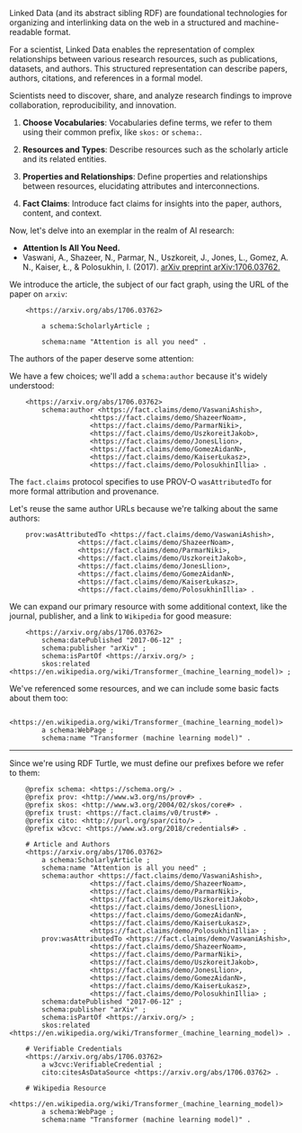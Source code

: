 Linked Data (and its abstract sibling RDF) are foundational technologies for organizing and interlinking data on the web in a structured and machine-readable format.

For a scientist, Linked Data enables the representation of complex relationships between various research resources, such as publications, datasets, and authors. This structured representation can describe papers, authors, citations, and references in a formal model.

Scientists need to discover, share, and analyze research findings to improve collaboration, reproducibility, and innovation.

1. **Choose Vocabularies**: Vocabularies define terms, we refer to them using their common prefix, like `skos:` or `schema:`.

2. **Resources and Types**: Describe resources such as the scholarly article and its related entities.

3. **Properties and Relationships**: Define properties and relationships between resources, elucidating attributes and interconnections.

4. **Fact Claims**: Introduce fact claims for insights into the paper, authors, content, and context.

Now, let's delve into an exemplar in the realm of AI research:

- **Attention Is All You Need.**
- Vaswani, A., Shazeer, N., Parmar, N., Uszkoreit, J., Jones, L., Gomez, A. N., Kaiser, Ł., & Polosukhin, I. (2017). [arXiv preprint arXiv:1706.03762.](https://arxiv.org/abs/1706.03762)

We introduce the article, the subject of our fact graph, using the URL of the paper on `arxiv`:

```turtle
    <https://arxiv.org/abs/1706.03762> 

        a schema:ScholarlyArticle ;

        schema:name "Attention is all you need" .
```
The authors of the paper deserve some attention:

We have a few choices; we'll add a `schema:author` because it's widely understood:

```turtle
    <https://arxiv.org/abs/1706.03762> 
        schema:author <https://fact.claims/demo/VaswaniAshish>,
                    <https://fact.claims/demo/ShazeerNoam>,
                    <https://fact.claims/demo/ParmarNiki>,
                    <https://fact.claims/demo/UszkoreitJakob>,
                    <https://fact.claims/demo/JonesLlion>,
                    <https://fact.claims/demo/GomezAidanN>,
                    <https://fact.claims/demo/KaiserŁukasz>,
                    <https://fact.claims/demo/PolosukhinIllia> .
```

The `fact.claims` protocol specifies to use PROV-O `wasAttributedTo` for more formal attribution and provenance.

Let's reuse the same author URLs because we're talking about the same authors:

```turtle
    prov:wasAttributedTo <https://fact.claims/demo/VaswaniAshish>,
                 <https://fact.claims/demo/ShazeerNoam>,
                 <https://fact.claims/demo/ParmarNiki>,
                 <https://fact.claims/demo/UszkoreitJakob>,
                 <https://fact.claims/demo/JonesLlion>,
                 <https://fact.claims/demo/GomezAidanN>,
                 <https://fact.claims/demo/KaiserŁukasz>,
                 <https://fact.claims/demo/PolosukhinIllia> .
```

We can expand our primary resource with some additional context, like the journal, publisher, and a link to `Wikipedia` for good measure:

```turtle
    <https://arxiv.org/abs/1706.03762> 
        schema:datePublished "2017-06-12" ;
        schema:publisher "arXiv" ;
        schema:isPartOf <https://arxiv.org/> ;
        skos:related <https://en.wikipedia.org/wiki/Transformer_(machine_learning_model)> ;
```

We've referenced some resources, and we can include some basic facts about them too:

```turtle
    <https://en.wikipedia.org/wiki/Transformer_(machine_learning_model)>
        a schema:WebPage ;
        schema:name "Transformer (machine learning model)" .
```

----
Since we're using RDF Turtle, we must define our prefixes before we refer to them:

```turtle
    @prefix schema: <https://schema.org/> .
    @prefix prov: <http://www.w3.org/ns/prov#> .
    @prefix skos: <http://www.w3.org/2004/02/skos/core#> .
    @prefix trust: <https://fact.claims/v0/trust#> .
    @prefix cito: <http://purl.org/spar/cito/> .
    @prefix w3cvc: <https://www.w3.org/2018/credentials#> .

    # Article and Authors
    <https://arxiv.org/abs/1706.03762> 
        a schema:ScholarlyArticle ;
        schema:name "Attention is all you need" ;
        schema:author <https://fact.claims/demo/VaswaniAshish>,
                    <https://fact.claims/demo/ShazeerNoam>,
                    <https://fact.claims/demo/ParmarNiki>,
                    <https://fact.claims/demo/UszkoreitJakob>,
                    <https://fact.claims/demo/JonesLlion>,
                    <https://fact.claims/demo/GomezAidanN>,
                    <https://fact.claims/demo/KaiserŁukasz>,
                    <https://fact.claims/demo/PolosukhinIllia> ;
        prov:wasAttributedTo <https://fact.claims/demo/VaswaniAshish>,
                    <https://fact.claims/demo/ShazeerNoam>,
                    <https://fact.claims/demo/ParmarNiki>,
                    <https://fact.claims/demo/UszkoreitJakob>,
                    <https://fact.claims/demo/JonesLlion>,
                    <https://fact.claims/demo/GomezAidanN>,
                    <https://fact.claims/demo/KaiserŁukasz>,
                    <https://fact.claims/demo/PolosukhinIllia> ;
        schema:datePublished "2017-06-12" ;
        schema:publisher "arXiv" ;
        schema:isPartOf <https://arxiv.org/> ;
        skos:related <https://en.wikipedia.org/wiki/Transformer_(machine_learning_model)> .

    # Verifiable Credentials
    <https://arxiv.org/abs/1706.03762>
        a w3cvc:VerifiableCredential ;
        cito:citesAsDataSource <https://arxiv.org/abs/1706.03762> .

    # Wikipedia Resource
    <https://en.wikipedia.org/wiki/Transformer_(machine_learning_model)>
        a schema:WebPage ;
        schema:name "Transformer (machine learning model)" .
```
